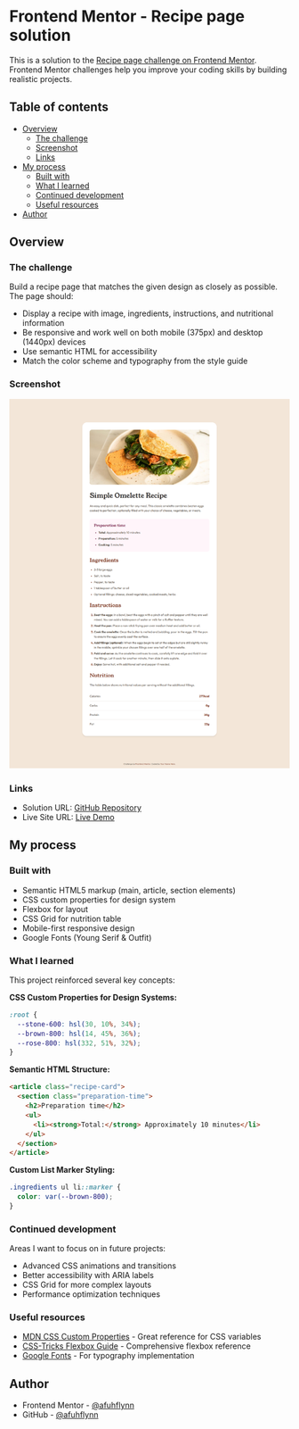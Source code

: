 # Frontend Mentor - Recipe page solution

This is a solution to the [Recipe page challenge on Frontend Mentor](https://www.frontendmentor.io/challenges/recipe-page-KiTsR8QQKm). Frontend Mentor challenges help you improve your coding skills by building realistic projects.

## Table of contents

- [Overview](#overview)
  - [The challenge](#the-challenge)
  - [Screenshot](#screenshot)
  - [Links](#links)
- [My process](#my-process)
  - [Built with](#built-with)
  - [What I learned](#what-i-learned)
  - [Continued development](#continued-development)
  - [Useful resources](#useful-resources)
- [Author](#author)

## Overview

### The challenge

Build a recipe page that matches the given design as closely as possible. The page should:

- Display a recipe with image, ingredients, instructions, and nutritional information
- Be responsive and work well on both mobile (375px) and desktop (1440px) devices
- Use semantic HTML for accessibility
- Match the color scheme and typography from the style guide

### Screenshot

![Solution Screenshot](./screenshot.png)

### Links

- Solution URL: [GitHub Repository](https://github.com/yourusername/recipe-page)
- Live Site URL: [Live Demo](https://recipe-page.vercel.app)

## My process

### Built with

- Semantic HTML5 markup (main, article, section elements)
- CSS custom properties for design system
- Flexbox for layout
- CSS Grid for nutrition table
- Mobile-first responsive design
- Google Fonts (Young Serif & Outfit)

### What I learned

This project reinforced several key concepts:

**CSS Custom Properties for Design Systems:**

```css
:root {
  --stone-600: hsl(30, 10%, 34%);
  --brown-800: hsl(14, 45%, 36%);
  --rose-800: hsl(332, 51%, 32%);
}
```

**Semantic HTML Structure:**

```html
<article class="recipe-card">
  <section class="preparation-time">
    <h2>Preparation time</h2>
    <ul>
      <li><strong>Total:</strong> Approximately 10 minutes</li>
    </ul>
  </section>
</article>
```

**Custom List Marker Styling:**

```css
.ingredients ul li::marker {
  color: var(--brown-800);
}
```

### Continued development

Areas I want to focus on in future projects:

- Advanced CSS animations and transitions
- Better accessibility with ARIA labels
- CSS Grid for more complex layouts
- Performance optimization techniques

### Useful resources

- [MDN CSS Custom Properties](https://developer.mozilla.org/en-US/docs/Web/CSS/--*) - Great reference for CSS variables
- [CSS-Tricks Flexbox Guide](https://css-tricks.com/snippets/css/a-guide-to-flexbox/) - Comprehensive flexbox reference
- [Google Fonts](https://fonts.google.com/) - For typography implementation

## Author

- Frontend Mentor - [@afuhflynn](https://www.frontendmentor.io/profile/afuhflynn)
- GitHub - [@afuhflynn](https://github.com/afuhflynn)
